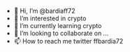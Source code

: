 - 👋 Hi, I’m @bardiaff72
- 👀 I’m interested in crypto
- 🌱 I’m currently learning crypto
- 💞️ I’m looking to collaborate on ...
- 📫 How to reach me twitter ffbardia72

<!---
bardiaff72/bardiaff72 is a ✨ special ✨ repository because its `README.md` (this file) appears on your GitHub profile.
You can click the Preview link to take a look at your changes.
--->
